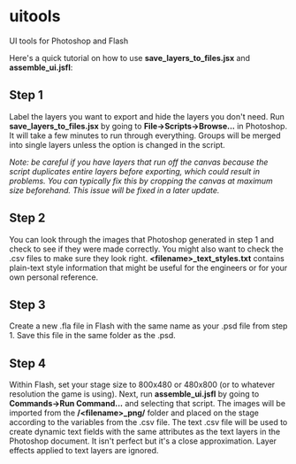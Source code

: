 uitools
========================================================================================

UI tools for Photoshop and Flash

Here's a quick tutorial on how to use **save_layers_to_files.jsx** and **assemble_ui.jsfl**:

Step 1
----------------------------------------------------------------------------------------
Label the layers you want to export and hide the layers you don't need. Run **save_layers_to_files.jsx** by going to **File->Scripts->Browse...** in Photoshop. It will take a few minutes to run through everything.  Groups will be merged into single layers unless the option is changed in the script.

_Note: be careful if you have layers that run off the canvas because the script duplicates entire layers before exporting, which could result in problems.  You can typically fix this by cropping the canvas at maximum size beforehand.  This issue will be fixed in a later update._



Step 2
----------------------------------------------------------------------------------------
You can look through the images that Photoshop generated in step 1 and check to see if they were made correctly.  You might also want to check the .csv files to make sure they look right.  **\<filename\>_text_styles.txt** contains plain-text style information that might be useful for the engineers or for your own personal reference.



Step 3
----------------------------------------------------------------------------------------
Create a new .fla file in Flash with the same name as your .psd file from step 1.  Save this file in the same folder as the .psd.



Step 4
----------------------------------------------------------------------------------------
Within Flash, set your stage size to 800x480 or 480x800 (or to whatever resolution the game is using).  Next, run **assemble_ui.jsfl** by going to **Commands->Run Command...** and selecting that script.  The images will be imported from the **/\<filename\>_png/** folder and placed on the stage according to the variables from the .csv file.  The text .csv file will be used to create dynamic text fields with the same attributes as the text layers in the Photoshop document.  It isn't perfect but it's a close approximation.  Layer effects applied to text layers are ignored.